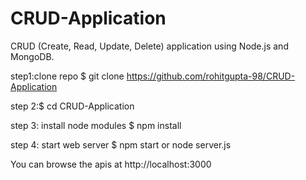 # CRUD-Application
CRUD (Create, Read, Update, Delete) application using Node.js and MongoDB.

step1:clone repo $ git clone https://github.com/rohitgupta-98/CRUD-Application

step 2:$ cd CRUD-Application

step 3: install node modules $ npm install

step 4: start web server $ npm start or node server.js

You can browse the apis at http://localhost:3000
